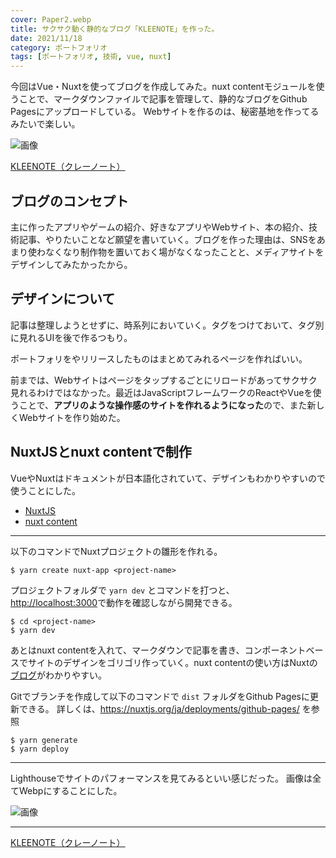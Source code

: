 ```yaml
---
cover: Paper2.webp
title: サクサク動く静的なブログ「KLEENOTE」を作った。
date: 2021/11/18
category: ポートフォリオ
tags: [ポートフォリオ, 技術, vue, nuxt]
---
```


今回はVue・Nuxtを使ってブログを作成してみた。nuxt contentモジュールを使うことで、マークダウンファイルで記事を管理して、静的なブログをGithub Pagesにアップロードしている。
Webサイトを作るのは、秘密基地を作ってるみたいで楽しい。

![画像](/my-home/cover/webスクリーンショット.webp)

[KLEENOTE（クレーノート）](https://shomaisshi.github.io/my-home/)

<!--more-->


## ブログのコンセプト

主に作ったアプリやゲームの紹介、好きなアプリやWebサイト、本の紹介、技術記事、やりたいことなど願望を書いていく。ブログを作った理由は、SNSをあまり使わなくなり制作物を置いておく場がなくなったことと、メディアサイトをデザインしてみたかったから。

## デザインについて

記事は整理しようとせずに、時系列においていく。タグをつけておいて、タグ別に見れるUIを後で作るつもり。

ポートフォリをやリリースしたものはまとめてみれるページを作ればいい。　

前までは、Webサイトはページをタップするごとにリロードがあってサクサク見れるわけではなかった。最近はJavaScriptフレームワークのReactやVueを使うことで、**アプリのような操作感のサイトを作れるようになった**ので、また新しくWebサイトを作り始めた。

## NuxtJSとnuxt contentで制作

VueやNuxtはドキュメントが日本語化されていて、デザインもわかりやすいので使うことにした。

- [NuxtJS](https://nuxtjs.org/ja/)
- [nuxt content](https://content.nuxtjs.org)

---


以下のコマンドでNuxtプロジェクトの雛形を作れる。

```
$ yarn create nuxt-app <project-name>
```

プロジェクトフォルダで `yarn dev` とコマンドを打つと、  
[http://localhost:3000](http://localhost:3000)で動作を確認しながら開発できる。

```
$ cd <project-name>
$ yarn dev
```

あとはnuxt contentを入れて、マークダウンで記事を書き、コンポーネントベースでサイトのデザインをゴリゴリ作っていく。nuxt contentの使い方はNuxtの[ブログ](https://nuxtjs.org/tutorials/creating-blog-with-nuxt-content/)がわかりやすい。

Gitでブランチを作成して以下のコマンドで `dist` フォルダをGithub Pagesに更新できる。
詳しくは、https://nuxtjs.org/ja/deployments/github-pages/ を参照

```
$ yarn generate
$ yarn deploy
```

---

Lighthouseでサイトのパフォーマンスを見てみるといい感じだった。
画像は全てWebpにすることにした。

![画像](/my-home/cover/blog-performance..webp)

---

[KLEENOTE（クレーノート）](https://shomaisshi.github.io/my-home/)